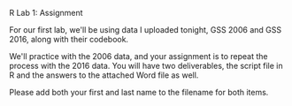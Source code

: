 R Lab 1: Assignment

For our first lab, we'll be using data I uploaded tonight, GSS 2006 and GSS 2016, along with their codebook. 

We'll practice with the 2006 data, and your assignment is to repeat the process with the 2016 data. 
You will have two deliverables, the script file in R and the answers to the attached Word file as well. 

Please add both your first and last name to the filename for both items.
